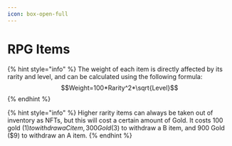 ```yaml
---
icon: box-open-full
---
```


# RPG Items

{% hint style="info" %}
The weight of each item is directly affected by its rarity and level, and can be calculated using the following formula: \
$$Weight=100*Rarity^2*\sqrt{Level}$$
{% endhint %}





{% hint style="info" %}
Higher rarity items can always be taken out of inventory as NFTs, but this will cost a certain amount of Gold. It costs 100 gold ($1) to withdraw a C item, 300 Gold ($3) to withdraw a B item, and 900 Gold ($9) to withdraw an A item.
{% endhint %}

